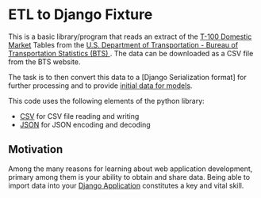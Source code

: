 # ETL to Django Fixture

This is a basic library/program that reads an extract of the [T-100 Domestic Market](https://www.transtats.bts.gov/Tables.asp?DB_ID=110&DB_Name=Air%20Carrier%20Statistics%20%28Form%2041%20Traffic%29-%20%20U.S.%20Carriers&DB_Short_Name=Air%20Carriers) Tables from the [U.S. Department of Transportation - Bureau of Transportation Statistics (BTS) ](https://www.bts.gov/).  The data can be downloaded as a CSV file from the BTS website.

The task is to then convert this data to a [Django Serialization format] for further processing and to provide [initial data for models](https://docs.djangoproject.com/en/3.1/howto/initial-data/).

This code uses the following elements of the python library:

* [CSV](https://docs.python.org/3/library/csv.html) for CSV file reading and writing
* [JSON](https://docs.python.org/3/library/json.html) for JSON encoding and decoding

## Motivation

Among the many reasons for learning about web application development, primary among them is your ability to obtain and share data.  Being able to import data into your [Django Application](https://www.djangoproject.com/) constitutes a key and vital skill.

